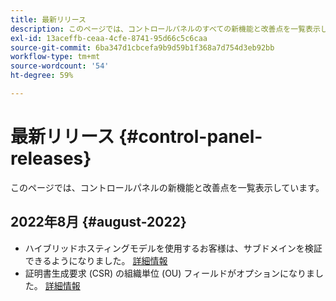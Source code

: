 ```yaml
---
title: 最新リリース
description: このページでは、コントロールパネルのすべての新機能と改善点を一覧表示しています。
exl-id: 13aceffb-ceaa-4cfe-8741-95d66c5c6caa
source-git-commit: 6ba347d1cbcefa9b9d59b1f368a7d754d3eb92bb
workflow-type: tm+mt
source-wordcount: '54'
ht-degree: 59%

---
```


# 最新リリース {#control-panel-releases}

このページでは、コントロールパネルの新機能と改善点を一覧表示しています。

## 2022年8月 {#august-2022}

* ハイブリッドホスティングモデルを使用するお客様は、サブドメインを検証できるようになりました。 [詳細情報](../subdomains-certificates/using/monitoring-subdomains.md)
* 証明書生成要求 (CSR) の組織単位 (OU) フィールドがオプションになりました。 [詳細情報](../subdomains-certificates/using/renewing-subdomain-certificate.md)
